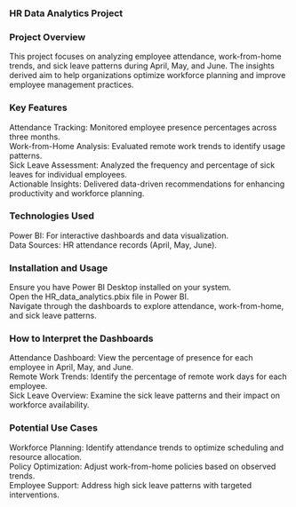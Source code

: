 ### HR Data Analytics Project
### Project Overview                            
This project focuses on analyzing employee attendance, work-from-home trends, and sick leave patterns during April, May, and June. The insights derived aim to help organizations optimize workforce planning and improve employee management practices.                                           

### Key Features                            
Attendance Tracking: Monitored employee presence percentages across three months.                                                                      
Work-from-Home Analysis: Evaluated remote work trends to identify usage patterns.                                                                   
Sick Leave Assessment: Analyzed the frequency and percentage of sick leaves for individual employees.                                                              
Actionable Insights: Delivered data-driven recommendations for enhancing productivity and workforce planning.                                                          

### Technologies Used
Power BI: For interactive dashboards and data visualization.                                               
Data Sources: HR attendance records (April, May, June).                                                            

### Installation and Usage
Ensure you have Power BI Desktop installed on your system.                                                         
Open the HR_data_analytics.pbix file in Power BI.                                                    
Navigate through the dashboards to explore attendance, work-from-home, and sick leave patterns.              

### How to Interpret the Dashboards
Attendance Dashboard: View the percentage of presence for each employee in April, May, and June.                                        
Remote Work Trends: Identify the percentage of remote work days for each employee.                                                      
Sick Leave Overview: Examine the sick leave patterns and their impact on workforce availability.                                      

### Potential Use Cases
Workforce Planning: Identify attendance trends to optimize scheduling and resource allocation.                                                
Policy Optimization: Adjust work-from-home policies based on observed trends.                                                                
Employee Support: Address high sick leave patterns with targeted interventions.                                                                     
